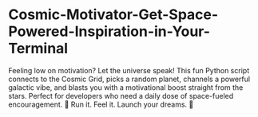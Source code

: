 # Cosmic-Motivator-Get-Space-Powered-Inspiration-in-Your-Terminal
Feeling low on motivation? Let the universe speak! This fun Python script connects to the Cosmic Grid, picks a random planet, channels a powerful galactic vibe, and blasts you with a motivational boost straight from the stars. Perfect for developers who need a daily dose of space-fueled encouragement. 🌠 Run it. Feel it. Launch your dreams. 💫

